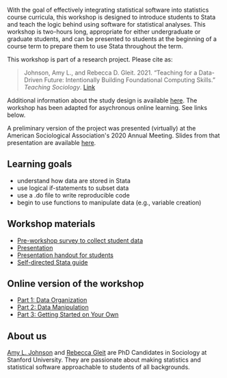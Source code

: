 With the goal of effectively integrating statistical software into statistics course curricula, this workshop is designed to introduce students to Stata and teach the logic behind using software for statistical analyses. This workshop is two-hours long, appropriate for either undergraduate or graduate students, and can be presented to students at the beginning of a course term to prepare them to use Stata throughout the term. 

This workshop is part of a research project. Please cite as:

> Johnson, Amy L., and Rebecca D. Gleit. 2021. “Teaching for a Data-Driven Future: Intentionally Building Foundational Computing Skills.” *Teaching Sociology*. [Link](https://doi.org/10.1177/0092055X211033632)

Additional information about the study design is available [here](Appendix_DataMethods.pdf). The workshop has been adapted for asychronous online learning. See links below.

A preliminary version of the project was presented (virtually) at the American Sociological Association's 2020 Annual Meeting. Slides from that presentation are available [here](Johnson_Gleit_ASA2020.pdf).

## Learning goals
- understand how data are stored in Stata
- use logical if-statements to subset data
- use a .do file to write reproducible code
- begin to use functions to manipulate data (e.g., variable creation)

## Workshop materials
- [Pre-workshop survey to collect student data](PreSurvey.pdf)
- [Presentation](Presentation.pdf)
- [Presentation handout for students](PresentationHandout.pdf)
- [Self-directed Stata guide](StataWorkshop_Self-directedhandout(public).pdf)

## Online version of the workshop
- [Part 1: Data Organization](https://youtu.be/1XMQgG7GFlY)
- [Part 2: Data Manipulation](https://youtu.be/qp1lxelpCik)
- [Part 3: Getting Started on Your Own](https://youtu.be/LpF0OkuhdiI)

## About us
[Amy L. Johnson](https://sites.google.com/stanford.edu/amyljohnson/home) and [Rebecca Gleit](https://sociology.stanford.edu/people/rebecca-gleit) are PhD Candidates in Sociology at Stanford University. They are passionate about making statistics and statistical software approachable to students of all backgrounds.